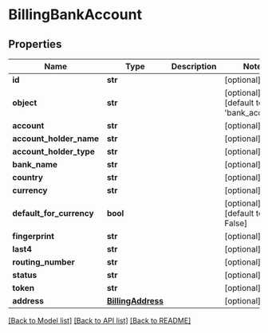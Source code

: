 # BillingBankAccount

## Properties
Name | Type | Description | Notes
------------ | ------------- | ------------- | -------------
**id** | **str** |  | [optional] 
**object** | **str** |  | [optional] [default to 'bank_account']
**account** | **str** |  | [optional] 
**account_holder_name** | **str** |  | [optional] 
**account_holder_type** | **str** |  | [optional] 
**bank_name** | **str** |  | [optional] 
**country** | **str** |  | [optional] 
**currency** | **str** |  | [optional] 
**default_for_currency** | **bool** |  | [optional] [default to False]
**fingerprint** | **str** |  | [optional] 
**last4** | **str** |  | [optional] 
**routing_number** | **str** |  | [optional] 
**status** | **str** |  | [optional] 
**token** | **str** |  | [optional] 
**address** | [**BillingAddress**](BillingAddress.md) |  | [optional] 

[[Back to Model list]](../README.md#documentation-for-models) [[Back to API list]](../README.md#documentation-for-api-endpoints) [[Back to README]](../README.md)


